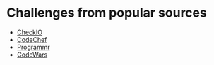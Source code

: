 # Challenges from popular sources

 - [CheckIO](http://checkio.org)
 - [CodeChef](https://www.codechef.com/)
 - [Programmr](http://www.programmr.com)
 - [CodeWars](http://www.codewars.com/)
